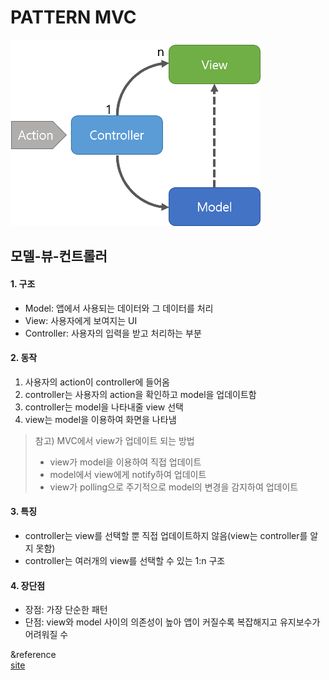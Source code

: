 PATTERN MVC
===========
![MVC pattern](/image/MVC.png)

## 모델-뷰-컨트롤러

#### 1. 구조
- Model: 앱에서 사용되는 데이터와 그 데이터를 처리
- View: 사용자에게 보여지는 UI
- Controller: 사용자의 입력을 받고 처리하는 부분

#### 2. 동작
1) 사용자의 action이 controller에 들어옴
2) controller는 사용자의 action을 확인하고 model을 업데이트함
3) controller는 model을 나타내줄 view 선택
4) view는 model을 이용하여 화면을 나타냄   
> 참고) MVC에서 view가 업데이트 되는 방법
>- view가 model을 이용하여 직접 업데이트
>- model에서 view에게 notify하여 업데이트
>- view가 polling으로 주기적으로 model의 변경을 감지하여 업데이트

#### 3. 특징
- controller는 view를 선택할 뿐 직접 업데이트하지 않음(view는 controller를 알지 못함)
- controller는 여러개의 view를 선택할 수 있는 1:n 구조

#### 4. 장단점
- 장점: 가장 단순한 패턴
- 단점: view와 model 사이의 의존성이 높아 앱이 커질수록 복잡해지고 유지보수가 어려워질 수 

&reference    
[site](https://beomy.tistory.com/43)
